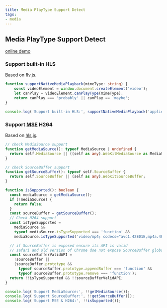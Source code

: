 ```yaml
---
title: Media PlayType Support Detect
tags:
- media
---
```


## Media PlayType Support Detect

[online demo](https://fredzeng.github.io/demo/playtype.html)

### Support built-in HLS

Based on [flv.js](https://github.com/bilibili/flv.js/blob/master/src/core/features.js#L43).

```typescript
function supportNativeMediaPlayback(mimeType: string) {
    const videoElement = window.document.createElement('video');
    let canPlay = videoElement.canPlayType(mimeType);
    return canPlay === 'probably' || canPlay == 'maybe';
}

console.log('Support built-in HLS:', supportNativeMediaPlayback('application/vnd.apple.mpegurl'));
```

### Support [MSE](https://developer.mozilla.org/en-US/docs/Web/API/MediaSource) H264

Based on [hls.js](https://github.com/video-dev/hls.js/blob/master/src/is-supported.ts#L8).

```typescript
// check MediaSource support
function getMediaSource(): typeof MediaSource | undefined {
  return self.MediaSource || ((self as any).WebKitMediaSource as MediaSource);
}

// check SourceBuffer support
function getSourceBuffer(): typeof self.SourceBuffer {
  return self.SourceBuffer || (self as any).WebKitSourceBuffer;
}

function isSupported(): boolean {
  const mediaSource = getMediaSource();
  if (!mediaSource) {
    return false;
  }
  const sourceBuffer = getSourceBuffer();
  // Check H264 support
  const isTypeSupported =
    mediaSource &&
    typeof mediaSource.isTypeSupported === 'function' &&
    mediaSource.isTypeSupported('video/mp4; codecs="avc1.42E01E,mp4a.40.2"');

  // if SourceBuffer is exposed ensure its API is valid
  // safari and old version of Chrome doe not expose SourceBuffer globally so checking SourceBuffer.prototype is impossible
  const sourceBufferValidAPI =
    !sourceBuffer ||
    (sourceBuffer.prototype &&
      typeof sourceBuffer.prototype.appendBuffer === 'function' &&
      typeof sourceBuffer.prototype.remove === 'function');
  return !!isTypeSupported && !!sourceBufferValidAPI;
}

console.log('Support MediaSource:', !!getMediaSource());
console.log('Support SourceBuffer:', !!getSourceBuffer());
console.log('Support MSE & H264:', !!isSupported());
```
